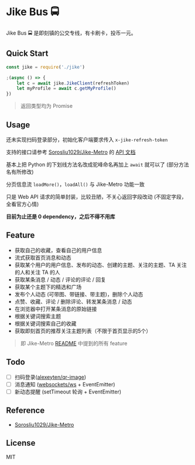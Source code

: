 # Jike Bus 🚍

Jike Bus 🚍 是即刻镇的公交专线，有卡刷卡，投币一元。

## Quick Start

```javascript
const jike = require('./jike')

;(async () => {
    let c = await jike.JikeClient(refreshToken)
    let myProfile = await c.getMyProfile()
})
```

> 返回类型均为 Promise

## Usage

还未实现扫码登录部分，初始化客户端要求传入 `x-jike-refresh-token`

支持的接口请参考 [Sorosliu1029/Jike-Metro](https://github.com/Sorosliu1029/Jike-Metro) 的 [API 文档](https://www.0x2beace.me/Jike-Metro/)

基本上把 Python 的下划线方法名改成驼峰命名再加上 `await` 就可以了 (部分方法名有所修改)

分页信息流 `loadMore()`，`loadAll()` 与 Jike-Metro 功能一致 

只是 Web API 请求的简单封装，比较丑陋，不关心返回字段改动 (不固定字段，全看官方心情)

**目前为止还是 0 dependency，之后不得不用库**

## Feature

- 获取自己的收藏，查看自己的用户信息
- 流式获取首页消息和动态
- 获取某个用户的用户信息、发布的动态、创建的主题、关注的主题、TA 关注的人和关注 TA 的人
- 获取某条消息 / 动态 / 评论的评论 / 回复
- 获取某个主题下的精选和广场
- 发布个人动态 (可带图、带链接、带主题)，删除个人动态
- 点赞、收藏、评论 / 删除评论、转发某条消息 / 动态
- 在浏览器中打开某条消息的原始链接
- 根据关键词搜索主题
- 根据关键词搜索自己的收藏
- 获取即刻首页的推荐关注主题列表（不限于首页显示的5个）

>  即 Jike-Metro [README](https://github.com/Sorosliu1029/Jike-Metro#jike-metro--乘车体验) 中提到的所有 feature

## Todo

- [ ] 扫码登录([alexeyten/qr-image](https://github.com/alexeyten/qr-image))
- [ ] 消息通知 ([websockets/ws](https://github.com/websockets/ws) + EventEmitter)
- [ ] 新动态提醒 (setTimeout 轮询 + EventEmitter)

## Reference

- [Sorosliu1029/Jike-Metro](https://github.com/Sorosliu1029/Jike-Metro)

## License

MIT